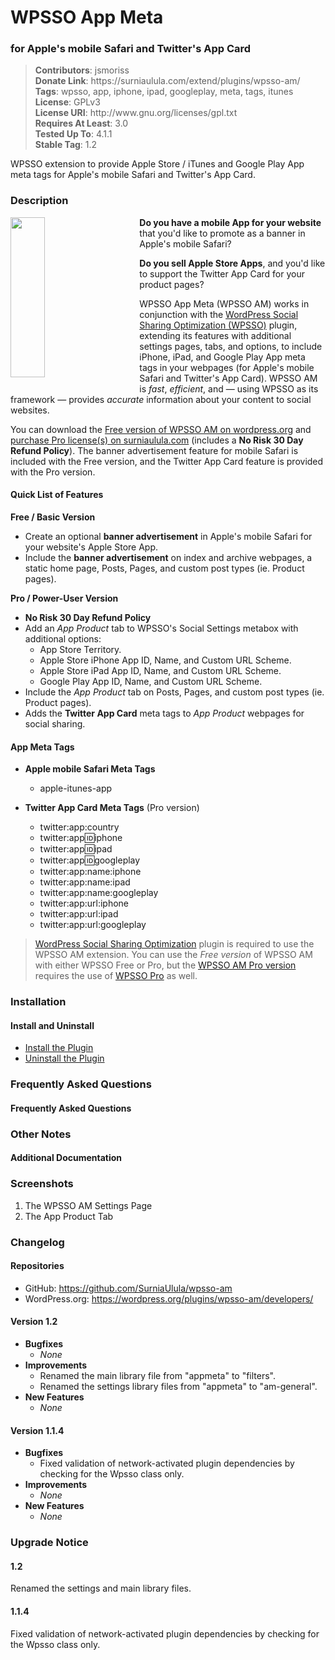 <h1>WPSSO App Meta</h1><h3>for Apple's mobile Safari and Twitter's App Card</h3>
<blockquote>
<strong>Contributors</strong>: jsmoriss<br/>
<strong>Donate Link</strong>: https://surniaulula.com/extend/plugins/wpsso-am/<br/>
<strong>Tags</strong>: wpsso, app, iphone, ipad, googleplay, meta, tags, itunes<br/>
<strong>License</strong>: GPLv3<br/>
<strong>License URI</strong>: http://www.gnu.org/licenses/gpl.txt<br/>
<strong>Requires At Least</strong>: 3.0<br/>
<strong>Tested Up To</strong>: 4.1.1<br/>
<strong>Stable Tag</strong>: 1.2<br/>
</blockquote>

WPSSO extension to provide Apple Store / iTunes and Google Play App meta tags for Apple's mobile Safari and Twitter's App Card.

<h3>Description</h3>

<p><img src="https://ps.w.org/wpsso-am/assets/icon-256x256.png?rev=" width="256" height="256" style="width:33%;min-width:128px;max-width:256px;float:left;margin:0 40px 20px 0;" /><strong>Do you have a mobile App for your website</strong> that you'd like to promote as a banner in Apple's mobile Safari?</p>

<p><strong>Do you sell Apple Store Apps</strong>, and you'd like to support the Twitter App Card for your product pages?</p>

<p>WPSSO App Meta (WPSSO AM) works in conjunction with the <a href="https://wordpress.org/plugins/wpsso/">WordPress Social Sharing Optimization (WPSSO)</a> plugin, extending its features with additional settings pages, tabs, and options, to include iPhone, iPad, and Google Play App meta tags in your webpages (for Apple's mobile Safari and Twitter's App Card). WPSSO AM is <em>fast</em>, <em>efficient</em>, and &mdash; using WPSSO as its framework &mdash; provides <em>accurate</em> information about your content to social websites.</p>

<p>You can download the <a href="https://wordpress.org/plugins/wpsso-am/">Free version of WPSSO AM on wordpress.org</a> and <a href="(http://surniaulula.com/extend/plugins/wpsso-am/">purchase Pro license(s) on surniaulula.com</a> (includes a <strong>No Risk 30 Day Refund Policy</strong>). The banner advertisement feature for mobile Safari is included with the Free version, and the Twitter App Card feature is provided with the Pro version.</p>

<h4>Quick List of Features</h4>

**Free / Basic Version**

* Create an optional **banner advertisement** in Apple's mobile Safari for your website's Apple Store App.
* Include the **banner advertisement** on index and archive webpages, a static home page, Posts, Pages, and custom post types (ie. Product pages).

**Pro / Power-User Version**

* **No Risk 30 Day Refund Policy**
* Add an *App Product* tab to WPSSO's Social Settings metabox with additional options:
	* App Store Territory.
	* Apple Store iPhone App ID, Name, and Custom URL Scheme.
	* Apple Store iPad App ID, Name, and Custom URL Scheme.
	* Google Play App ID, Name, and Custom URL Scheme.
* Include the *App Product* tab on Posts, Pages, and custom post types (ie. Product pages).
* Adds the **Twitter App Card** meta tags to *App Product* webpages for social sharing.

<h4>App Meta Tags</h4>

* **Apple mobile Safari Meta Tags**
	* apple-itunes-app

* **Twitter App Card Meta Tags** (Pro version)
	* twitter:app:country
	* twitter:app:id:iphone
	* twitter:app:id:ipad
	* twitter:app:id:googleplay
	* twitter:app:name:iphone
	* twitter:app:name:ipad
	* twitter:app:name:googleplay
	* twitter:app:url:iphone
	* twitter:app:url:ipad
	* twitter:app:url:googleplay

<blockquote>
<p><a href="https://wordpress.org/plugins/wpsso/">WordPress Social Sharing Optimization</a> plugin is required to use the WPSSO AM extension. You can use the <em>Free version</em> of WPSSO AM with either WPSSO Free or Pro, but the <a href="http://surniaulula.com/extend/plugins/wpsso-am/">WPSSO AM Pro version</a> requires the use of <a href="http://surniaulula.com/extend/plugins/wpsso/">WPSSO Pro</a> as well.</p>
</blockquote>

<h3>Installation</h3>

<h4>Install and Uninstall</h4>

<ul>
	<li><a href="http://surniaulula.com/codex/plugins/wpsso-am/installation/install-the-plugin/">Install the Plugin</a></li>
	<li><a href="http://surniaulula.com/codex/plugins/wpsso-am/installation/uninstall-the-plugin/">Uninstall the Plugin</a></li>
</ul>

<h3>Frequently Asked Questions</h3>

<h4>Frequently Asked Questions</h4>

<h3>Other Notes</h3>

<h4>Additional Documentation</h4>

<h3>Screenshots</h3>

01. The WPSSO AM Settings Page
02. The App Product Tab

<h3>Changelog</h3>

<h4>Repositories</h4>

* GitHub: https://github.com/SurniaUlula/wpsso-am
* WordPress.org: https://wordpress.org/plugins/wpsso-am/developers/

<h4>Version 1.2</h4>

* **Bugfixes**
	* *None*
* **Improvements**
	* Renamed the main library file from "appmeta" to "filters".
	* Renamed the settings library files from "appmeta" to "am-general".
* **New Features**
	* *None*

<h4>Version 1.1.4</h4>

* **Bugfixes**
	* Fixed validation of network-activated plugin dependencies by checking for the Wpsso class only.
* **Improvements**
	* *None*
* **New Features**
	* *None*

<h3>Upgrade Notice</h3>

<h4>1.2</h4>

Renamed the settings and main library files.

<h4>1.1.4</h4>

Fixed validation of network-activated plugin dependencies by checking for the Wpsso class only.

